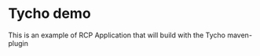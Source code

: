 Tycho demo
==========
This is an example of RCP Application that will build with the Tycho maven-plugin